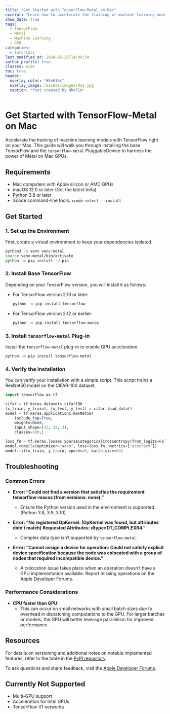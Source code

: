 ```yaml
---
title: "Get Started with TensorFlow-Metal on Mac"
excerpt: "Learn how to accelerate the training of machine learning models using TensorFlow with Metal on Mac GPUs. This guide covers the installation steps and troubleshooting tips."
show_date: True
tags:
  - TensorFlow
  - Metal
  - Machine Learning
  - GPU
categories:
  - Tutorials
last_modified_at: 2024-05-28T14:09:54
author_profile: true
classes: wide 
toc: true
header:
  overlay_color: "#5e616c"
  overlay_image: /assets/images/day.jpg
  caption: "Post created by NhoTin"
---
```


# Get Started with TensorFlow-Metal on Mac

Accelerate the training of machine learning models with TensorFlow right on your Mac. This guide will walk you through installing the base TensorFlow and the `tensorflow-metal` PluggableDevice to harness the power of Metal on Mac GPUs.

## Requirements

- Mac computers with Apple silicon or AMD GPUs
- macOS 12.0 or later (Get the latest beta)
- Python 3.8 or later
- Xcode command-line tools: `xcode-select --install`

## Get Started

### 1. Set up the Environment

First, create a virtual environment to keep your dependencies isolated.

```sh
python3 -m venv venv-metal
source venv-metal/bin/activate
python -m pip install -U pip
```

### 2. Install Base TensorFlow

Depending on your TensorFlow version, you will install it as follows:

- For TensorFlow version 2.13 or later:

  ```sh
  python -m pip install tensorflow
  ```

- For TensorFlow version 2.12 or earlier:

  ```sh
  python -m pip install tensorflow-macos
  ```

### 3. Install `tensorflow-metal` Plug-in

Install the `tensorflow-metal` plug-in to enable GPU acceleration.

```sh
python -m pip install tensorflow-metal
```

### 4. Verify the Installation

You can verify your installation with a simple script. This script trains a ResNet50 model on the CIFAR-100 dataset.

```python
import tensorflow as tf

cifar = tf.keras.datasets.cifar100
(x_train, y_train), (x_test, y_test) = cifar.load_data()
model = tf.keras.applications.ResNet50(
    include_top=True,
    weights=None,
    input_shape=(32, 32, 3),
    classes=100,)

loss_fn = tf.keras.losses.SparseCategoricalCrossentropy(from_logits=False)
model.compile(optimizer="adam", loss=loss_fn, metrics=["accuracy"])
model.fit(x_train, y_train, epochs=5, batch_size=64)
```

## Troubleshooting

### Common Errors

- **Error: “Could not find a version that satisfies the requirement tensorflow-macos (from versions: none).”**
  - Ensure the Python version used in the environment is supported (Python 3.8, 3.9, 3.10).

- **Error: “No registered OpKernel. (OpKernel was found, but attributes didn’t match) Requested Attributes: dtype=DT_COMPLEX64.”**
  - Complex data type isn’t supported by `tensorflow-metal`.

- **Error: “Cannot assign a device for operation: Could not satisfy explicit device specification because the node was colocated with a group of nodes that required incompatible device.”**
  - A colocation issue takes place when an operation doesn’t have a GPU implementation available. Report missing operations on the Apple Developer Forums.

### Performance Considerations

- **CPU faster than GPU**: 
  - This can occur on small networks with small batch sizes due to overhead in dispatching computations to the GPU. For larger batches or models, the GPU will better leverage parallelism for improved performance.

## Resources

For details on versioning and additional notes on notable implemented features, refer to the table in the [PyPI repository](https://pypi.org/).

To ask questions and share feedback, visit the [Apple Developer Forums](https://developer.apple.com/forums/).

## Currently Not Supported

- Multi-GPU support
- Acceleration for Intel GPUs
- TensorFlow V1 networks
